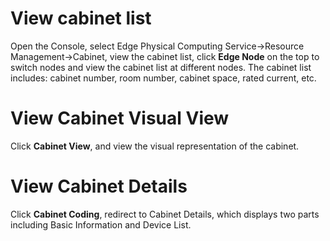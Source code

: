 # View cabinet list

Open the Console, select Edge Physical Computing Service->Resource Management->Cabinet, view the cabinet list, click **Edge Node** on the top to switch nodes and view the cabinet list at different nodes. The cabinet list includes: cabinet number, room number, cabinet space, rated current, etc.


# View Cabinet Visual View
Click **Cabinet View**, and view the visual representation of the cabinet.


# View Cabinet Details
Click **Cabinet Coding**, redirect to Cabinet Details, which displays two parts including Basic Information and Device List.
